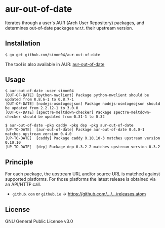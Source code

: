aur-out-of-date
==========

Iterates through a user's AUR (Arch User Repository) packages, and determines out-of-date packages w.r.t. their upstream version.

Installation
------------

```sh
$ go get github.com/simon04/aur-out-of-date
```

The tool is also available in AUR: [aur-out-of-date](https://aur.archlinux.org/packages/aur-out-of-date/)

Usage
-----

```
$ aur-out-of-date -user simon04
[OUT-OF-DATE] [python-mwclient] Package python-mwclient should be updated from 0.8.6-1 to 0.8.7-1
[OUT-OF-DATE] [nodejs-osmtogeojson] Package nodejs-osmtogeojson should be updated from 2.2.12-1 to 3.0.0
[OUT-OF-DATE] [spectre-meltdown-checker] Package spectre-meltdown-checker should be updated from 0.31-1 to 0.32

$ aur-out-of-date -pkg caddy -pkg dep -pkg aur-out-of-date
[UP-TO-DATE]  [aur-out-of-date] Package aur-out-of-date 0.4.0-1 matches upstream version 0.4.0
[UP-TO-DATE]  [caddy] Package caddy 0.10.10-3 matches upstream version 0.10.10
[UP-TO-DATE]  [dep] Package dep 0.3.2-2 matches upstream version 0.3.2
```

Principle
---------

For each package, the upstream URL and/or source URL is matched against supported platforms. For those platforms the latest release is obtained via an API/HTTP call.

* `github.com` or `github.io` → https://github.com/…/…/releases.atom

License
-------

GNU General Public License v3.0
